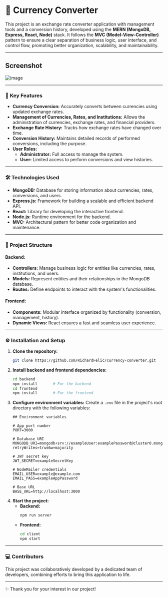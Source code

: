 # 🏦 **Currency Converter**

This project is an exchange rate converter application with management tools and a conversion history, developed using the **MERN (MongoDB, Express, React, Node)** stack. It follows the **MVC (Model-View-Controller)** pattern to ensure a clear separation of business logic, user interface, and control flow, promoting better organization, scalability, and maintainability.

---
## Screenshot
![image](https://github.com/user-attachments/assets/e90fede7-f940-4418-88d6-f8d0d868200a)

---
### 🌟 **Key Features**
- **Currency Conversion:** Accurately converts between currencies using updated exchange rates.
- **Management of Currencies, Rates, and Institutions:** Allows the administration of currencies, exchange rates, and financial providers.
- **Exchange Rate History:** Tracks how exchange rates have changed over time.
- **Conversion History:** Maintains detailed records of performed conversions, including the purpose.
- **User Roles:**
  - **Administrator:** Full access to manage the system.
  - **User:** Limited access to perform conversions and view histories.

---

### 🛠️ **Technologies Used**
- **MongoDB:** Database for storing information about currencies, rates, conversions, and users.
- **Express.js:** Framework for building a scalable and efficient backend API.
- **React:** Library for developing the interactive frontend.
- **Node.js:** Runtime environment for the backend.
- **MVC:** Architectural pattern for better code organization and maintenance.

---

### 📂 **Project Structure**
#### **Backend:**
- **Controllers:** Manage business logic for entities like currencies, rates, institutions, and users.
- **Models:** Represent entities and their relationships in the MongoDB database.
- **Routes:** Define endpoints to interact with the system's functionalities.

#### **Frontend:**
- **Components:** Modular interface organized by functionality (conversion, management, history).
- **Dynamic Views:** React ensures a fast and seamless user experience.

---

### ⚙️ **Installation and Setup**
1. **Clone the repository:**
   ```bash
   git clone https://github.com/RichardFelic/currency-converter.git
   ```
2. **Install backend and frontend dependencies:**
   ```bash
   cd backend
   npm install       # For the backend
   cd frontend
   npm install       # For the frontend
   ```
3. **Configure environment variables:**
   Create a `.env` file in the project's root directory with the following variables:
   ```
   ## Environment variables

   # App port number
   PORT=3000

   # Database URI
   MONGODB_URI=mongodb+srv://exampleUser:examplePassword@cluster0.mongodb.net/exchangeRate?retryWrites=true&w=majority

   # JWT secret key
   JWT_SECRET=exampleSecretKey

   # NodeMailer credentials
   EMAIL_USER=example@example.com
   EMAIL_PASS=exampleAppPassword

   # Base URL
   BASE_URL=http://localhost:3000
   ```
4. **Start the project:**
   - **Backend:** 
     ```bash
     npm run server
     ```
   - **Frontend:** 
     ```bash
     cd client
     npm start
     ```
---

### 💻 **Contributors**
This project was collaboratively developed by a dedicated team of developers, combining efforts to bring this application to life.

---

✨ Thank you for your interest in our project!
